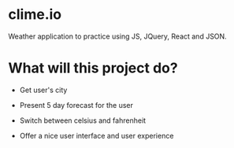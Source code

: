 # clime.io
Weather application to practice using JS, JQuery, React and JSON.

# What will this project do?

- Get user's city

- Present 5 day forecast for the user

- Switch between celsius and fahrenheit

- Offer a nice user interface and user experience
  
